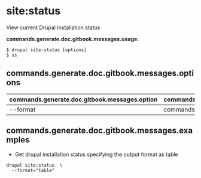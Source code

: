 # site:status
View current Drupal Installation status

**commands.generate.doc.gitbook.messages.usage:**
```
$ drupal site:status [options]
$ ss
```

## commands.generate.doc.gitbook.messages.options
commands.generate.doc.gitbook.messages.option | commands.generate.doc.gitbook.messages.details
-------|-------------
--format | commands.site.status.options.format

## commands.generate.doc.gitbook.messages.examples
* Get drupal installation status specifying the output format as table
```
drupal site:status  \
  --format="table"
```
